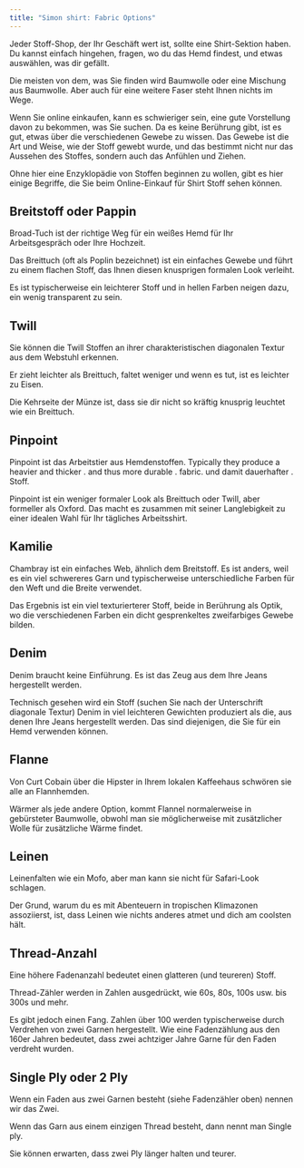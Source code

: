 ```yaml
---
title: "Simon shirt: Fabric Options"
---
```


Jeder Stoff-Shop, der Ihr Geschäft wert ist, sollte eine Shirt-Sektion haben. Du kannst einfach hingehen, fragen, wo du das Hemd findest, und etwas auswählen, was dir gefällt.

Die meisten von dem, was Sie finden wird Baumwolle oder eine Mischung aus Baumwolle. Aber auch für eine weitere Faser steht Ihnen nichts im Wege.

Wenn Sie online einkaufen, kann es schwieriger sein, eine gute Vorstellung davon zu bekommen, was Sie suchen. Da es keine Berührung gibt, ist es gut, etwas über die verschiedenen Gewebe zu wissen. Das Gewebe ist die Art und Weise, wie der Stoff gewebt wurde, und das bestimmt nicht nur das Aussehen des Stoffes, sondern auch das Anfühlen und Ziehen.

Ohne hier eine Enzyklopädie von Stoffen beginnen zu wollen, gibt es hier einige Begriffe, die Sie beim Online-Einkauf für Shirt Stoff sehen können.

## Breitstoff oder Pappin

Broad-Tuch ist der richtige Weg für ein weißes Hemd für Ihr Arbeitsgespräch oder Ihre Hochzeit.

Das Breittuch (oft als Poplin bezeichnet) ist ein einfaches Gewebe und führt zu einem flachen Stoff, das Ihnen diesen knusprigen formalen Look verleiht.

Es ist typischerweise ein leichterer Stoff und in hellen Farben neigen dazu, ein wenig transparent zu sein.

## Twill

Sie können die Twill Stoffen an ihrer charakteristischen diagonalen Textur aus dem Webstuhl erkennen.

Er zieht leichter als Breittuch, faltet weniger und wenn es tut, ist es leichter zu Eisen.

Die Kehrseite der Münze ist, dass sie dir nicht so kräftig knusprig leuchtet wie ein Breittuch.

## Pinpoint

Pinpoint ist das Arbeitstier aus Hemdenstoffen. Typically they produce a heavier and thicker . and thus more durable . fabric. und damit dauerhafter . Stoff.

Pinpoint ist ein weniger formaler Look als Breittuch oder Twill, aber formeller als Oxford. Das macht es zusammen mit seiner Langlebigkeit zu einer idealen Wahl für Ihr tägliches Arbeitsshirt.

## Kamilie

Chambray ist ein einfaches Web, ähnlich dem Breitstoff. Es ist anders, weil es ein viel schwereres Garn und typischerweise unterschiedliche Farben für den Weft und die Breite verwendet.

Das Ergebnis ist ein viel texturierterer Stoff, beide in Berührung als Optik, wo die verschiedenen Farben ein dicht gesprenkeltes zweifarbiges Gewebe bilden.

## Denim

Denim braucht keine Einführung. Es ist das Zeug aus dem Ihre Jeans hergestellt werden.

Technisch gesehen wird ein Stoff (suchen Sie nach der Unterschrift diagonale Textur) Denim in viel leichteren Gewichten produziert als die, aus denen Ihre Jeans hergestellt werden. Das sind diejenigen, die Sie für ein Hemd verwenden können.

## Flanne

Von Curt Cobain über die Hipster in Ihrem lokalen Kaffeehaus schwören sie alle an Flannhemden.

Wärmer als jede andere Option, kommt Flannel normalerweise in gebürsteter Baumwolle, obwohl man sie möglicherweise mit zusätzlicher Wolle für zusätzliche Wärme findet.

## Leinen

Leinenfalten wie ein Mofo, aber man kann sie nicht für Safari-Look schlagen.

Der Grund, warum du es mit Abenteuern in tropischen Klimazonen assoziierst, ist, dass Leinen wie nichts anderes atmet und dich am coolsten hält.

## Thread-Anzahl

Eine höhere Fadenanzahl bedeutet einen glatteren (und teureren) Stoff.

Thread-Zähler werden in Zahlen ausgedrückt, wie 60s, 80s, 100s usw. bis 300s und mehr.

Es gibt jedoch einen Fang. Zahlen über 100 werden typischerweise durch Verdrehen von zwei Garnen hergestellt. Wie eine Fadenzählung aus den 160er Jahren bedeutet, dass zwei achtziger Jahre Garne für den Faden verdreht wurden.

## Single Ply oder 2 Ply

Wenn ein Faden aus zwei Garnen besteht (siehe Fadenzähler oben) nennen wir das Zwei.

Wenn das Garn aus einem einzigen Thread besteht, dann nennt man Single ply.

Sie können erwarten, dass zwei Ply länger halten und teurer.
